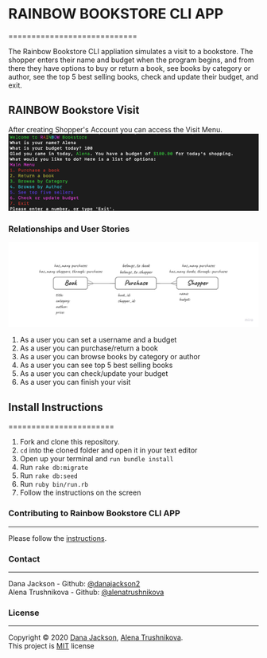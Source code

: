 # RAINBOW BOOKSTORE CLI APP
============================

The Rainbow Bookstore CLI appliation simulates a visit to a bookstore. The shopper enters their name and budget when the program begins, and from there they have options to buy or return a book, see books by category or author, see the top 5 best selling books, check and update their budget, and exit.

## RAINBOW Bookstore Visit
After creating Shopper's Account you can access the Visit Menu.<br />
![Shopper's visit menu](https://github.com/AlenaTrushnikova/rainbow_bookstore_cli_app/blob/master/readme_images/Main_menu.png)

### Relationships and User Stories
![Relationships model](https://github.com/AlenaTrushnikova/rainbow_bookstore_cli_app/blob/master/readme_images/Relationships.jpg)
1. As a user you can set a username and a budget
2. As a user you can purchase/return a book
3. As a user you can browse books by category or author
4. As a user you can see top 5 best selling books
5. As a user you can check/update your budget
6. As a user you can finish your visit

## Install Instructions
=======================
1. Fork and clone this repository.
2. `cd` into the cloned folder and open it in your text editor
3. Open up your terminal and `run bundle install`
4. Run `rake db:migrate`
5. Run `rake db:seed`
6. Run `ruby bin/run.rb`
7. Follow the instructions on the screen

### Contributing to Rainbow Bookstore CLI APP
---------------------------------------------
Please follow the [instructions](https://github.com/AlenaTrushnikova/rainbow_bookstore_cli_app/blob/master/CONTRIBUTING.md).


### Contact
------------
Dana Jackson - Github: [@danajackson2](https://github.com/danajackson2)<br />
Alena Trushnikova - Github: [@alenatrushnikova](https://github.com/alenatrushnikova)

### License
------------
Copyright © 2020 [Dana Jackson](https://github.com/ruby-project-guidelines), [Alena Trushnikova](https://github.com/alenatrushnikova).<br />
This project is [MIT](https://github.com/AlenaTrushnikova/ruby-project-guidelines/blob/master/LICENSE.md) license
